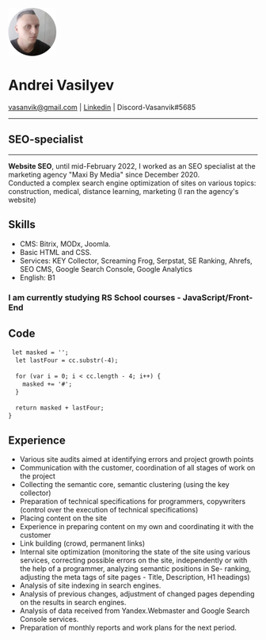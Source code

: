 ![Vasanvik](image/Vasanvik.jpg)
# Andrei Vasilyev
vasanvik@gmail.com | [Linkedin](https://www.linkedin.com/in/andrei-vasilyev/) | Discord-Vasanvik#5685  
_____________
## SEO-specialist
________
**Website SEO**, until mid-February 2022, I worked as an SEO specialist at the marketing agency "Maxi By Media" since December 2020.<br>
Conducted a complex search engine optimization of sites on various topics: construction, medical, distance learning, marketing (I ran the agency's website)<br>

## Skills
* CMS: Bitrix, MODx, Joomla.<br>
* Basic HTML and CSS.<br>
* Services: KEY Collector, Screaming Frog, Serpstat, SE Ranking, Ahrefs, SEO CMS, Google Search Console, Google Analytics
* English: B1

### I am currently studying RS School courses - JavaScript/Front-End

## Code
```
 let masked = '';
  let lastFour = cc.substr(-4);

  for (var i = 0; i < cc.length - 4; i++) {
    masked += '#';
  }

  return masked + lastFour;
}
```
## Experience
- Various site audits aimed at identifying errors and project growth points
- Communication with the customer, coordination of all stages of work on the project
- Collecting the semantic core, semantic clustering (using the key collector)
- Preparation of technical specifications for programmers, copywriters (control over the execution of technical specifications)
- Placing content on the site
- Experience in preparing content on my own and coordinating it with the customer
- Link building (crowd, permanent links)
- Internal site optimization (monitoring the state of the site using various services, correcting possible errors on the site, independently or with the help of a programmer, analyzing semantic positions in Se- ranking, adjusting the meta tags of site pages - Title, Description, H1 headings)
- Analysis of site indexing in search engines.
- Analysis of previous changes, adjustment of changed pages depending on the results in search engines.
- Analysis of data received from Yandex.Webmaster and Google Search Console services.
- Preparation of monthly reports and work plans for the next period.


